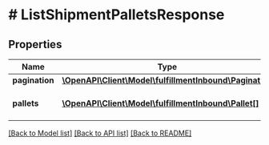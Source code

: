 # # ListShipmentPalletsResponse

## Properties

Name | Type | Description | Notes
------------ | ------------- | ------------- | -------------
**pagination** | [**\OpenAPI\Client\Model\fulfillmentInbound\Pagination**](Pagination.md) |  | [optional]
**pallets** | [**\OpenAPI\Client\Model\fulfillmentInbound\Pallet[]**](Pallet.md) | The pallets in a shipment. |

[[Back to Model list]](../../README.md#models) [[Back to API list]](../../README.md#endpoints) [[Back to README]](../../README.md)
